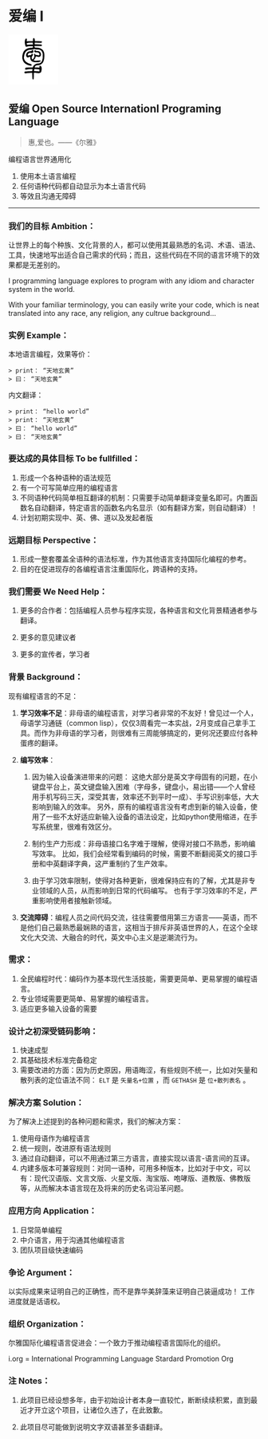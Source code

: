 爱编 I
=======

![i-logo-min](document/i-logo-small.png)

**爱编 Open Source Internationl Programing Language**
--------------------------------------

> 惠,爱也。——《尔雅》


编程语言世界通用化

1. 使用本土语言编程
2. 任何语种代码都自动显示为本土语言代码
3. 等效且沟通无障碍

----

### 我们的目标 Ambition： 

让世界上的每个种族、文化背景的人，都可以使用其最熟悉的名词、术语、语法、工具，快速地写出适合自己需求的代码；而且，这些代码在不同的语言环境下的效果都是无差别的。

I programming language explores to program with any idiom and character system in the world.

With your familiar terminology, you can easily write your code, which is neat translated into any race, any religion, any cultrue background... 

### 实例 Example：

本地语言编程，效果等价：

    > print： “天地玄黄”
    > 曰： “天地玄黄”

内文翻译：

    > print： “hello world”
    > print： “天地玄黄”
    > 曰： “hello world”
    > 曰： “天地玄黄”

### 要达成的具体目标 To be fullfilled：

1. 形成一个各种语种的语法规范
2. 有一个可写简单应用的编程语言
3. 不同语种代码简单相互翻译的机制：只需要手动简单翻译变量名即可。内置函数名自动翻译，特定语言的函数名内名显示（如有翻译方案，则自动翻译）！
4. 计划初期实现中、英、佛、道以及发起者版

### 远期目标 Perspective：

1. 形成一整套覆盖全语种的语法标准，作为其他语言支持国际化编程的参考。
2. 目的在促进现存的各编程语言注重国际化，跨语种的支持。


### 我们需要 We Need Help：

1. 更多的合作者：包括编程人员参与程序实现，各种语言和文化背景精通者参与翻译。

2. 更多的意见建议者

3. 更多的宣传者，学习者

### 背景 Background：
现有编程语言的不足：

1. **学习效率不足**：非母语的编程语言，对学习者非常的不友好！曾见过一个人，母语学习通链（common lisp），仅仅3周看完一本实战，2月变成自己拿手工具。而作为非母语的学习者，则很难有三周能够搞定的，更何况还要应付各种蛋疼的翻译。

2. **编写效率**：

    1. 因为输入设备演进带来的问题：
    这绝大部分是英文字母固有的问题，在小键盘平台上，英文键盘输入困难（字母多，键盘小，易出错——个人曾经用手机写码三天，深受其害，效率还不到平时一成）、手写识别率低，大大影响到输入的效率。
    另外，原有的编程语言没有考虑到新的输入设备，使用了一些不太好适应新输入设备的语法设定，比如python使用缩进，在手写系统里，很难有效区分。

    2. 制约生产力形成：非母语接口名字难于理解，使得对接口不熟悉，影响编写效率。
    比如，我们会经常看到编码的时候，需要不断翻阅英文的接口手册和中英翻译字典，这严重制约了生产效率。

    3. 由于学习效率限制，使得对各种更新，很难保持应有的了解，尤其是非专业领域的人员，从而影响到日常的代码编写。
    也有于学习效率的不足，严重影响使用者接触新领域。

3. **交流障碍**：编程人员之间代码交流，往往需要借用第三方语言——英语，而不是他们自己最熟悉最娴熟的语言，这相当于排斥非英语世界的人，在这个全球文化大交流、大融合的时代，英文中心主义是逆潮流行为。


### 需求：

1. 全民编程时代：编码作为基本现代生活技能，需要更简单、更易掌握的编程语言。
2. 专业领域需要更简单、易掌握的编程语言。
3. 适应更多输入设备的需要

### 设计之初深受链码影响：

1. 快速成型
2. 其基础技术标准完备稳定
3. 需要改进的方面：因为历史原因，用语晦涩，有些规则不统一，比如对矢量和散列表的定位语法不同： ``ELT`` 是 ``矢量名+位置`` ，而 ``GETHASH`` 是 ``位+散列表名`` 。

### 解决方案 Solution：
为了解决上述提到的各种问题和需求，我们的解决方案：

1. 使用母语作为编程语言
2. 统一规则，改进原有语法规则
3. 通过自动翻译，可以不用通过第三方语言，直接实现以语言-语言间的互译。
4. 内建多版本可兼容规则：对同一语种，可用多种版本，比如对于中文，可以有：现代汉语版、文言文版、火星文版、淘宝版、咆哮版、道教版、佛教版等，从而解决本语言现在及将来的历史名词沿革问题。


### 应用方向 Application：

1. 日常简单编程
2. 中介语言，用于沟通其他编程语言
3. 团队项目级快速编码

### 争论 Argument：

以实际成果来证明自己的正确性，而不是靠华美辞藻来证明自己装逼成功！
工作进度就是话语权。


### 组织 Organization： 

尔雅国际化编程语言促进会：一个致力于推动编程语言国际化的组织。

i.org = International Programming Language Stardard Promotion Org


### 注 Notes：

1. 此项目已经设想多年，由于初始设计者本身一直较忙，断断续续积累，直到最近才开立这个项目，让诸位久违了，在此致歉。

2. 此项目尽可能做到说明文字双语甚至多语翻译。



